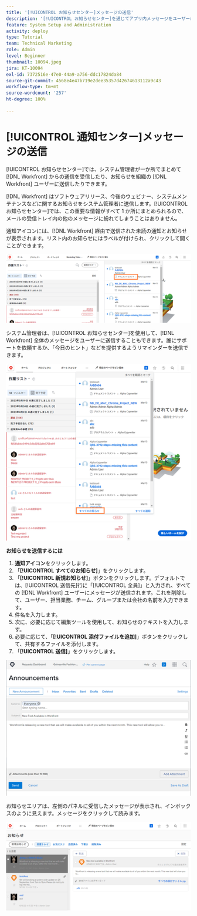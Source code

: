 ```yaml
---
title: '[!UICONTROL お知らせセンター]メッセージの送信'
description: '[!UICONTROL お知らせセンター]を通じてアプリ内メッセージをユーザーに送信する方法を説明します。'
feature: System Setup and Administration
activity: deploy
type: Tutorial
team: Technical Marketing
role: Admin
level: Beginner
thumbnail: 10094.jpeg
jira: KT-10094
exl-id: 7372516e-47e0-44a9-a756-ddc17824da84
source-git-commit: 4568e4e47b719e2dee35357d42674613112a9c43
workflow-type: tm+mt
source-wordcount: '257'
ht-degree: 100%

---
```


<!--
this has the same content as the system administrator notification setup and mangement section of the email and inapp notificiations learning path
-->

# [!UICONTROL 通知センター]メッセージの送信

[!UICONTROL お知らせセンター]では、システム管理者が一か所でまとめて [!DNL Workfront] からの通信を受信したり、お知らせを組織の [!DNL Workfront] ユーザーに送信したりできます。

[!DNL Workfront] はソフトウェアリリース、今後のウェビナー、システムメンテナンスなどに関するお知らせをシステム管理者に送信します。[!UICONTROL お知らせセンター]では、この重要な情報がすべて 1 か所にまとめられるので、メールの受信トレイ内の他のメッセージに紛れてしまうことはありません。

通知アイコンには、[!DNL Workfront] 経由で送信された未読の通知とお知らせが表示されます。リスト内のお知らせにはラベルが付けられ、クリックして開くことができます。

![通知アイコンの下のメッセージリストでのお知らせ](assets/admin-fund-announcements-1.png)

システム管理者は、[!UICONTROL お知らせセンター]を使用して、[!DNL Workfront] 全体のメッセージをユーザーに送信することもできます。誰にサポートを依頼するか、「今日のヒント」などを提供するようリマインダーを送信できます。

![[!UICONTROL すべてのお知らせ]リンク](assets/admin-fund-announcements-2.png)

**お知らせを送信するには**

1. **通知アイコン**&#x200B;をクリックします。
1. 「**[!UICONTROL すべてのお知らせ]**」をクリックします。
1. 「**[!UICONTROL 新規お知らせ]**」ボタンをクリックします。デフォルトでは、[!UICONTROL 送信先]行に「[!UICONTROL 全員]」と入力され、すべての [!DNL Workfront] ユーザーにメッセージが送信されます。これを削除して、ユーザー、担当業務、チーム、グループまたは会社の名前を入力できます。
1. 件名を入力します。
1. 次に、必要に応じて編集ツールを使用して、お知らせのテキストを入力します。
1. 必要に応じて、「**[!UICONTROL 添付ファイルを追加]**」ボタンをクリックして、共有するファイルを添付します。
1. 「**[!UICONTROL 送信]**」をクリックします。

![[!UICONTROL お知らせ] ページにお知らせを書く](assets/admin-fund-announcements-3.png)

お知らせエリアは、左側のパネルに受信したメッセージが表示され、インボックスのように見えます。メッセージをクリックして読みます。

![お知らせページ](assets/admin-fund-announcements-4.png)
